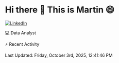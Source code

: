 # Hi there 👋 This is Martin :smile:

[![LinkedIn](https://img.shields.io/badge/-LinkedIn-blue?style=flat&logo=linkedin&logoColor=white)](https://www.linkedin.com/in/martin-vivar-toledo-93901b291/)

:computer: Data Analyst

⚡ Recent Activity

<!--RECENT_ACTIVITY:start-->
<!--RECENT_ACTIVITY:end-->
<!--RECENT_ACTIVITY:last_update-->
Last Updated: Friday, October 3rd, 2025, 12:41:46 PM
<!--RECENT_ACTIVITY:last_update_end-->
